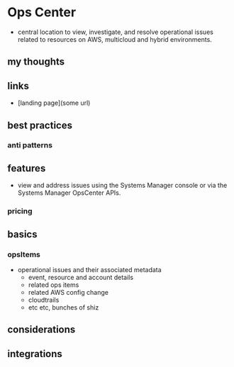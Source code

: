 # Ops Center

- central location to view, investigate, and resolve operational issues related to resources on AWS, multicloud and hybrid environments.

## my thoughts

## links

- [landing page](some url)

## best practices

### anti patterns

## features

- view and address issues using the Systems Manager console or via the Systems Manager OpsCenter APIs.

### pricing

## basics

### opsItems

- operational issues and their associated metadata
  - event, resource and account details
  - related ops items
  - related AWS config change
  - cloudtrails
  - etc etc, bunches of shiz

## considerations

## integrations

